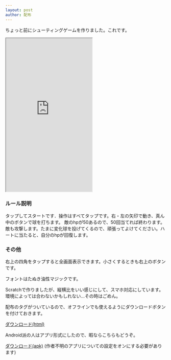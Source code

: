 ```yaml
---
layout: post
author: 配布
---
```

ちょっと前にシューティングゲームを作りました。これです。

<iframe src="https://sirokurokumasan.github.io/assets/distribution/シューティング.html" width="270" height="480"></iframe>

### ルール説明

タップしてスタートです．操作はすべてタップです。右・左の矢印で動き、真ん中のボタンで球を打ちます。
敵のhpが50あるので、50回当てれば終わります。敵も攻撃します。たまに変化球を投げてくるので、頑張ってよけてください。ハートに当たると、自分のhpが回復します。

### その他

右上の四角をタップすると全画面表示できます。小さくするときも右上のボタンです。

フォントはたぬき油性マジックです。

Scratchで作りましたが、縦横比をいい感じにして、スマホ対応にしています。環境によっては合わないかもしれない…その時はごめん。

配布のタグがついているので、オフラインでも使えるようにダウンロードボタンを付けておきます。

<a href="https://sirokurokumasan.github.io/assets/distribution/シューティング.html" download="シューティングゲーム.html" class="btn">ダウンロード(html)</a>

Android派の人はアプリ形式にしたので、暇ならこちらもどうぞ。

<a href="https://sirokurokumasan.github.io/assets/distribution/シューティング.apk" download="シューティングゲーム.apk" class="btn">ダウンロード(apk)</a>
(作者不明のアプリについての設定をオンにする必要があります)
